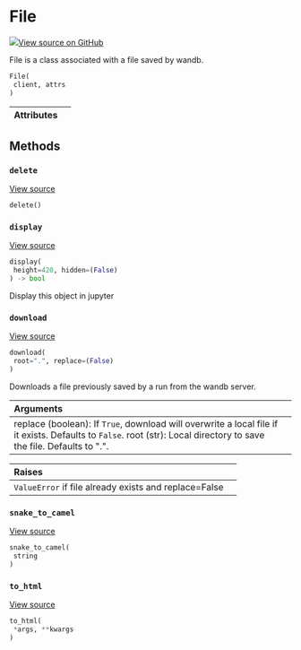# File



[![](https://www.tensorflow.org/images/GitHub-Mark-32px.png)View source on GitHub](https://www.github.com/wandb/client/tree/latest/wandb/apis/public.py#L2712-L2781)



File is a class associated with a file saved by wandb.

```python
File(
 client, attrs
)
```







| Attributes | |
| :--- | :--- |



## Methods

### `delete`



[View source](https://www.github.com/wandb/client/tree/latest/wandb/apis/public.py#L2761-L2774)

```python
delete()
```




### `display`



[View source](https://www.github.com/wandb/client/tree/latest/wandb/apis/public.py#L959-L970)

```python
display(
 height=420, hidden=(False)
) -> bool
```

Display this object in jupyter


### `download`



[View source](https://www.github.com/wandb/client/tree/latest/wandb/apis/public.py#L2738-L2759)

```python
download(
 root=".", replace=(False)
)
```

Downloads a file previously saved by a run from the wandb server.


| Arguments | |
| :--- | :--- |
| replace (boolean): If `True`, download will overwrite a local file if it exists. Defaults to `False`. root (str): Local directory to save the file. Defaults to ".". |



| Raises | |
| :--- | :--- |
| `ValueError` if file already exists and replace=False |



### `snake_to_camel`



[View source](https://www.github.com/wandb/client/tree/latest/wandb/apis/public.py#L955-L957)

```python
snake_to_camel(
 string
)
```




### `to_html`



[View source](https://www.github.com/wandb/client/tree/latest/wandb/apis/public.py#L972-L973)

```python
to_html(
 *args, **kwargs
)
```






